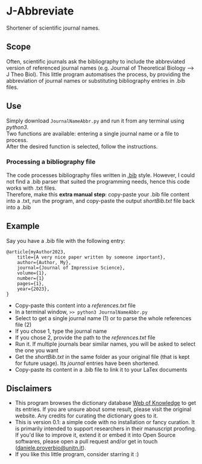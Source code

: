 # J-Abbreviate
Shortener of scientific journal names.

## Scope
Often, scientific journals ask the bibliography to include the abbreviated version of referenced journal names (e.g. Journal of Theoretical Biology --> J Theo Biol). 
This little program automatises the process, by providing the abbreviation of journal names or substituting bibliography entries in .bib files.

## Use
Simply download `JournalNameAbbr.py` and run it from any terminal using _python3_.  
Two functions are available: entering a single journal name or a file to process.  
After the desired function is selected, follow the instructions.

### Processing a bibliography file
The code processes bibliography files written in [.bib](https://www.bibtex.org/) style. However, I could not find a .bib parser that suited the programming needs, hence this code works with .txt files.  
Therefore, make this **extra manual step**: copy-paste your .bib file content into a .txt, run the program, and copy-paste the output _shortBib.txt_ file back into a .bib

## Example
Say you have a .bib file with the following entry:

```
@article{myAuthor2023,
	title={A very nice paper written by someone important},
	author={Author, My},
	journal={Journal of Impressive Science},
	volume={1},
	number={1}
	pages={1},
	year={2023},
}
```
- Copy-paste this content into a _references.txt_ file
- In a terminal window, `>> python3 JournalNameAbbr.py`
- Select to get a single journal name (1) or to parse the whole references file (2)
- If you chose 1, type the journal name
- If you chose 2, provide the path to the _references.txt_ file
- Run it. If multiple journals bear similar names, you will be asked to select the one you want
- Get the  _shortBib.txt_ in the same folder as your original file (that is kept for future usage). Its  _journal_ entries have been shortened.
- Copy-paste its content in a .bib file to link it to your LaTex documents

## Disclaimers
- This program browses the dictionary database [Web of Knowledge](https://images.webofknowledge.com/images/help/WOS/0-9_abrvjt.html) to get its entries. If you are unsure about some result, please visit the original website. Any credits for curating the dictionary goes to it.
-  This is version 0.1: a simple code with no installation or fancy curation. It is primarily intended to support researchers in their manuscript proofing. If you'd like to improve it, extend it or embed it into Open Source softwares, please open a pull request and/or get in touch (daniele.proverbio@unitn.it).
-  If you like this little program, consider starring it :)
